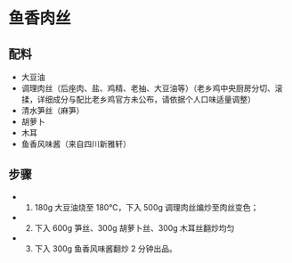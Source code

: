 # 鱼香肉丝

## 配料	
- 大豆油
- 调理肉丝（后座肉、盐、鸡精、老抽、大豆油等）（老乡鸡中央厨房分切、滚揉，详细成分与配比老乡鸡官方未公布，请依据个人口味适量调整）
- 清水笋丝（麻笋）
- 胡萝卜
- 木耳
- 鱼香风味酱（来自四川新雅轩）

## 步骤
- 1. 180g 大豆油烧至 180℃，下入 500g 调理肉丝煸炒至肉丝变色；
- 2. 下入 600g 笋丝、300g 胡萝卜丝、300g 木耳丝翻炒均匀
- 3. 下入 300g 鱼香风味酱翻炒 2 分钟出品。